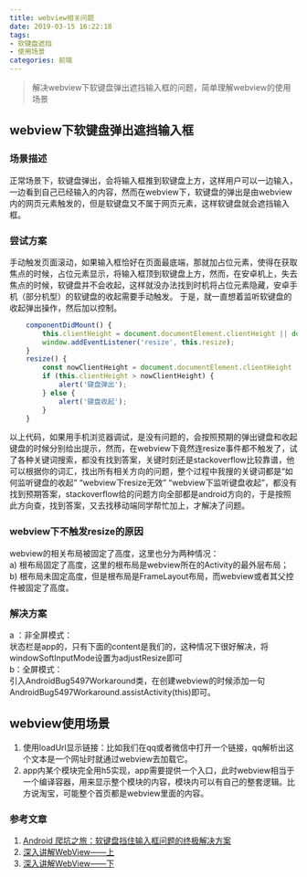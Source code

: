 ```yaml
---
title: webview相关问题
date: 2019-03-15 16:22:18
tags:
- 软键盘遮挡
- 使用场景
categories: 前端
---
```

> 解决webview下软键盘弹出遮挡输入框的问题，简单理解webview的使用场景
<p hidden><!--more--></p>

## webview下软键盘弹出遮挡输入框
### 场景描述
正常场景下，软键盘弹出，会将输入框推到软键盘上方，这样用户可以一边输入，一边看到自己已经输入的内容，然而在webview下，软键盘的弹出是由webview内的网页元素触发的，但是软键盘又不属于网页元素，这样软键盘就会遮挡输入框。


### 尝试方案
手动触发页面滚动，如果输入框恰好在页面最底端，那就加占位元素，使得在获取焦点的时候，占位元素显示，将输入框顶到软键盘上方，然而，在安卓机上，失去焦点的时候，软键盘并不会收起，这样就没办法找到时机将占位元素隐藏，安卓手机（部分机型）的软键盘的收起需要手动触发。
于是，就一直想着监听软键盘的收起弹出操作，然后加以控制。
``` javascript 
    componentDidMount() {
        this.clientHeight = document.documentElement.clientHeight || document.body.clientHeight;
        window.addEventListener('resize', this.resize);
    }
    resize() {
        const nowClientHeight = document.documentElement.clientHeight || document.body.clientHeight;
        if (this.clientHeight > nowClientHeight) {
            alert('键盘弹出');
        } else {
            alert('键盘收起');
        }
    }
```
以上代码，如果用手机浏览器调试，是没有问题的，会按照预期的弹出键盘和收起键盘的时候分别给出提示，然而，在webview下竟然连resize事件都不触发了，试了各种关键词搜索，都没有找到答案，关键时刻还是stackoverflow比较靠谱，他可以根据你的词汇，找出所有相关方向的问题，整个过程中我搜的关键词都是“如何监听键盘的收起” “webview下resize无效” “webview下监听键盘收起”，都没有找到预期答案，stackoverflow给的问题方向全部都是android方向的，于是按照此方向查，找到答案，又去找移动端同学帮忙加上，才解决了问题。


### webview下不触发resize的原因
webview的相关布局被固定了高度，这里也分为两种情况：<br>
    a) 根布局固定了高度，这里的根布局是webview所在的Activity的最外层布局；<br>
    b) 根布局未固定高度，但是根布局是FrameLayout布局，而webview或者其父控件被固定了高度。


### 解决方案
a ：非全屏模式：<br>
状态栏是app的，只有下面的content是我们的，这种情况下很好解决，将windowSoftInputMode设置为adjustResize即可<br>
b：全屏模式：<br>
引入AndroidBug5497Workaround类，在创建webview的时候添加一句AndroidBug5497Workaround.assistActivity(this)即可。

## webview使用场景

1. 使用loadUrl显示链接：比如我们在qq或者微信中打开一个链接，qq解析出这个文本是一个网址时就通过webview去加载它。
2. app内某个模块完全用h5实现，app需要提供一个入口，此时webview相当于一个编译容器，用来显示整个模块的内容，模块内可以有自己的整套逻辑。比方说淘宝，可能整个首页都是webview里面的内容。


### 参考文章
1. [Android 爬坑之旅：软键盘挡住输入框问题的终极解决方案](https://www.diycode.cc/topics/383)
2. [深入讲解WebView——上](https://www.kymjs.com/code/2015/05/03/01/)
3. [深入讲解WebView——下](https://kymjs.com/code/2015/05/04/01/)







